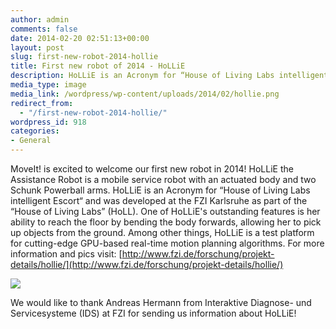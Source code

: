 ```yaml
---
author: admin
comments: false
date: 2014-02-20 02:51:13+00:00
layout: post
slug: first-new-robot-2014-hollie
title: First new robot of 2014 - HoLLiE
description: HoLLiE is an Acronym for “House of Living Labs intelligent Escort“ and was developed at the FZI Karlsruhe as part of the “House of Living Labs” (HoLL).
media_type: image
media_link: /wordpress/wp-content/uploads/2014/02/hollie.png
redirect_from:
  - "/first-new-robot-2014-hollie/"
wordpress_id: 918
categories:
- General
---
```


MoveIt! is excited to welcome our first new robot in 2014! HoLLiE the Assistance Robot is a mobile service robot with an actuated body and two Schunk Powerball arms. HoLLiE is an Acronym for “House of Living Labs intelligent Escort“ and was developed at the FZI Karlsruhe as part of the “House of Living Labs” (HoLL). One of HoLLiE's outstanding features is her ability to reach the floor by bending the body forwards, allowing her to pick up objects from the ground. Among other things, HoLLiE is a test platform for cutting-edge GPU-based real-time motion planning algorithms. For more information and pics visit: [http://www.fzi.de/forschung/projekt-details/hollie/](http://www.fzi.de/forschung/projekt-details/hollie/)

[![](/wordpress/wp-content/uploads/2014/02/hollie.png)](/robots/hollie/)


We would like to thank Andreas Hermann from Interaktive Diagnose- und Servicesysteme (IDS) at FZI for sending us information about HoLLiE!
